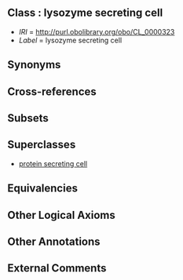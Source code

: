 
## Class : lysozyme secreting cell

 * *IRI* = http://purl.obolibrary.org/obo/CL_0000323
 * *Label* = lysozyme secreting cell

## Synonyms


## Cross-references


## Subsets


## Superclasses

 * [protein secreting cell](../../CL/54/CL_0000154.md)

## Equivalencies


## Other Logical Axioms


## Other Annotations


## External Comments

